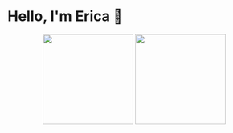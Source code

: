 # Hello, I'm Erica 🤝

<p align="center">
<img height="180em" src="https://github-readme-stats.vercel.app/api?username=ericahashert&show_icons=true&theme=dracula" />
<img height="180em" src="https://github-readme-stats.vercel.app/api/top-langs/?username=ericahashert&layout=compact" />
</p>

